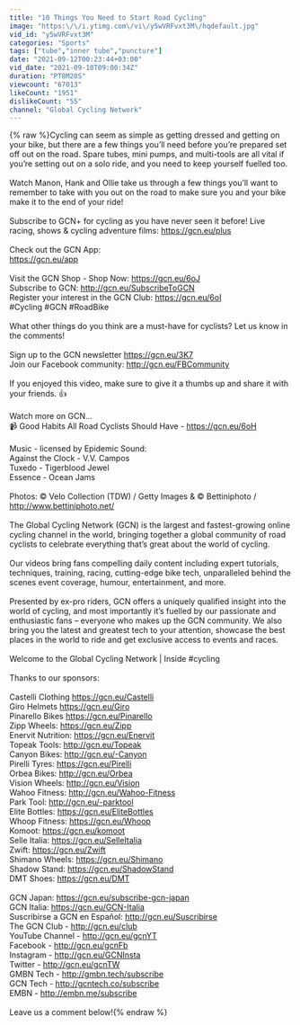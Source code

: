 ```yaml
---
title: "10 Things You Need to Start Road Cycling"
image: "https:\/\/i.ytimg.com\/vi\/y5wVRFvxt3M\/hqdefault.jpg"
vid_id: "y5wVRFvxt3M"
categories: "Sports"
tags: ["tube","inner tube","puncture"]
date: "2021-09-12T00:23:44+03:00"
vid_date: "2021-09-10T09:00:34Z"
duration: "PT8M20S"
viewcount: "67013"
likeCount: "1951"
dislikeCount: "55"
channel: "Global Cycling Network"
---
```

{% raw %}Cycling can seem as simple as getting dressed and getting on your bike, but there are a few things you’ll need before you’re prepared set off out on the road. Spare tubes, mini pumps, and multi-tools are all vital if you’re setting out on a solo ride, and you need to keep yourself fuelled too.<br /><br />Watch Manon, Hank and Ollie take us through a few things you’ll want to remember to take with you out on the road to make sure you and your bike make it to the end of your ride!<br /><br />Subscribe to GCN+ for cycling as you have never seen it before! Live racing, shows &amp; cycling adventure films: <a rel="nofollow" target="blank" href="https://gcn.eu/plus">https://gcn.eu/plus</a><br /><br />Check out the GCN App: <br /><a rel="nofollow" target="blank" href="https://gcn.eu/app">https://gcn.eu/app</a><br /><br />Visit the GCN Shop - Shop Now: <a rel="nofollow" target="blank" href="https://gcn.eu/6oJ">https://gcn.eu/6oJ</a><br />Subscribe to GCN: <a rel="nofollow" target="blank" href="http://gcn.eu/SubscribeToGCN">http://gcn.eu/SubscribeToGCN</a><br />Register your interest in the GCN Club: <a rel="nofollow" target="blank" href="https://gcn.eu/6oI">https://gcn.eu/6oI</a><br />#Cycling #GCN #RoadBike <br /><br />What other things do you think are a must-have for cyclists? Let us know in the comments!<br /><br />Sign up to the GCN newsletter <a rel="nofollow" target="blank" href="https://gcn.eu/3K7">https://gcn.eu/3K7</a><br />Join our Facebook community: <a rel="nofollow" target="blank" href="http://gcn.eu/FBCommunity">http://gcn.eu/FBCommunity</a> <br /><br />If you enjoyed this video, make sure to give it a thumbs up and share it with your friends. 👍<br /><br />Watch more on GCN...<br />📹  Good Habits All Road Cyclists Should Have - <a rel="nofollow" target="blank" href="https://gcn.eu/6oH">https://gcn.eu/6oH</a><br /><br />Music - licensed by Epidemic Sound:<br />Against the Clock - V.V. Campos<br />Tuxedo - Tigerblood Jewel<br />Essence - Ocean Jams<br /><br />Photos: © Velo Collection (TDW) / Getty Images &amp; © Bettiniphoto / <a rel="nofollow" target="blank" href="http://www.bettiniphoto.net/">http://www.bettiniphoto.net/</a><br /><br />The Global Cycling Network (GCN) is the largest and fastest-growing online cycling channel in the world, bringing together a global community of road cyclists to celebrate everything that’s great about the world of cycling. <br /><br />Our videos bring fans compelling daily content including expert tutorials, techniques, training, racing, cutting-edge bike tech, unparalleled behind the scenes event coverage, humour,  entertainment, and more. <br /><br />Presented by ex-pro riders, GCN offers a uniquely qualified insight into the world of cycling, and most importantly it’s fuelled by our passionate and enthusiastic fans – everyone who makes up the GCN community. We also bring you the latest and greatest tech to your attention, showcase the best places in the world to ride and get exclusive access to events and races. <br /><br />Welcome to the Global Cycling Network | Inside #cycling<br /><br />Thanks to our sponsors:<br /><br />Castelli Clothing <a rel="nofollow" target="blank" href="https://gcn.eu/Castelli">https://gcn.eu/Castelli</a><br />Giro Helmets <a rel="nofollow" target="blank" href="https://gcn.eu/Giro">https://gcn.eu/Giro</a><br />Pinarello Bikes <a rel="nofollow" target="blank" href="https://gcn.eu/Pinarello">https://gcn.eu/Pinarello</a><br />Zipp Wheels: <a rel="nofollow" target="blank" href="https://gcn.eu/Zipp">https://gcn.eu/Zipp</a><br />Enervit Nutrition: <a rel="nofollow" target="blank" href="https://gcn.eu/Enervit">https://gcn.eu/Enervit</a><br />Topeak Tools: <a rel="nofollow" target="blank" href="http://gcn.eu/Topeak">http://gcn.eu/Topeak</a><br />Canyon Bikes: <a rel="nofollow" target="blank" href="http://gcn.eu/-Canyon">http://gcn.eu/-Canyon</a><br />Pirelli Tyres: <a rel="nofollow" target="blank" href="https://gcn.eu/Pirelli">https://gcn.eu/Pirelli</a><br />Orbea Bikes: <a rel="nofollow" target="blank" href="http://gcn.eu/Orbea">http://gcn.eu/Orbea</a><br />Vision Wheels: <a rel="nofollow" target="blank" href="http://gcn.eu/Vision">http://gcn.eu/Vision</a><br />Wahoo Fitness: <a rel="nofollow" target="blank" href="http://gcn.eu/Wahoo-Fitness">http://gcn.eu/Wahoo-Fitness</a> <br />Park Tool: <a rel="nofollow" target="blank" href="http://gcn.eu/-parktool">http://gcn.eu/-parktool</a><br />Elite Bottles: <a rel="nofollow" target="blank" href="https://gcn.eu/EliteBottles">https://gcn.eu/EliteBottles</a><br />Whoop Fitness: <a rel="nofollow" target="blank" href="https://gcn.eu/Whoop">https://gcn.eu/Whoop</a><br />Komoot: <a rel="nofollow" target="blank" href="https://gcn.eu/komoot">https://gcn.eu/komoot</a><br />Selle Italia: <a rel="nofollow" target="blank" href="https://gcn.eu/SelleItalia">https://gcn.eu/SelleItalia</a><br />Zwift: <a rel="nofollow" target="blank" href="https://gcn.eu/Zwift">https://gcn.eu/Zwift</a><br />Shimano Wheels: <a rel="nofollow" target="blank" href="https://gcn.eu/Shimano">https://gcn.eu/Shimano</a><br />Shadow Stand: <a rel="nofollow" target="blank" href="https://gcn.eu/ShadowStand">https://gcn.eu/ShadowStand</a><br />DMT Shoes: <a rel="nofollow" target="blank" href="https://gcn.eu/DMT">https://gcn.eu/DMT</a><br /><br />GCN Japan: <a rel="nofollow" target="blank" href="https://gcn.eu/subscribe-gcn-japan">https://gcn.eu/subscribe-gcn-japan</a><br />GCN Italia: <a rel="nofollow" target="blank" href="https://gcn.eu/GCN-Italia">https://gcn.eu/GCN-Italia</a><br />Suscribirse a GCN en Español: <a rel="nofollow" target="blank" href="http://gcn.eu/Suscribirse">http://gcn.eu/Suscribirse</a><br />The GCN Club - <a rel="nofollow" target="blank" href="http://gcn.eu/club">http://gcn.eu/club</a><br />YouTube Channel - <a rel="nofollow" target="blank" href="http://gcn.eu/gcnYT">http://gcn.eu/gcnYT</a><br />Facebook - <a rel="nofollow" target="blank" href="http://gcn.eu/gcnFb">http://gcn.eu/gcnFb</a><br />Instagram - <a rel="nofollow" target="blank" href="http://gcn.eu/GCNInsta">http://gcn.eu/GCNInsta</a><br />Twitter - <a rel="nofollow" target="blank" href="http://gcn.eu/gcnTW">http://gcn.eu/gcnTW</a><br />GMBN Tech - <a rel="nofollow" target="blank" href="http://gmbn.tech/subscribe">http://gmbn.tech/subscribe</a><br />GCN Tech - <a rel="nofollow" target="blank" href="http://gcntech.co/subscribe">http://gcntech.co/subscribe</a><br />EMBN - <a rel="nofollow" target="blank" href="http://embn.me/subscribe">http://embn.me/subscribe</a><br /><br />Leave us a comment below!{% endraw %}
